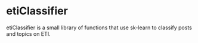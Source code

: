 etiClassifier
==============

etiClassifier is a small library of functions that use sk-learn to classify posts and topics on ETI.